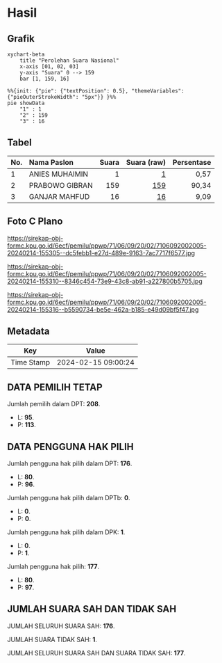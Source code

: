 # Hasil

## Grafik

```mermaid
xychart-beta
    title "Perolehan Suara Nasional"
    x-axis [01, 02, 03]
    y-axis "Suara" 0 --> 159
    bar [1, 159, 16]
```

```mermaid
%%{init: {"pie": {"textPosition": 0.5}, "themeVariables": {"pieOuterStrokeWidth": "5px"}} }%%
pie showData
    "1" : 1
    "2" : 159
    "3" : 16
```

## Tabel

| No. | Nama Paslon    | Suara | Suara (raw) | Persentase |
|:--- |:-------------- | -----:| -----------:| ----------:|
| 1   | ANIES MUHAIMIN | 1     | [1][p-1]    | 0,57       |
| 2   | PRABOWO GIBRAN | 159   | [159][p-2]  | 90,34      |
| 3   | GANJAR MAHFUD  | 16    | [16][p-3]   | 9,09       |


[p-1]: https://github.com/gigit-pemilu/pemilu-2024/blob/main/pilpres/hitung-suara/sub/71-sulawesi-utara/sub/06-minahasa-utara/sub/09-talawaan/sub/2002-kolongan/sub/005-tps/sub/paslon-1.txt
[p-2]: https://github.com/gigit-pemilu/pemilu-2024/blob/main/pilpres/hitung-suara/sub/71-sulawesi-utara/sub/06-minahasa-utara/sub/09-talawaan/sub/2002-kolongan/sub/005-tps/sub/paslon-2.txt
[p-3]: https://github.com/gigit-pemilu/pemilu-2024/blob/main/pilpres/hitung-suara/sub/71-sulawesi-utara/sub/06-minahasa-utara/sub/09-talawaan/sub/2002-kolongan/sub/005-tps/sub/paslon-3.txt

## Foto C Plano

https://sirekap-obj-formc.kpu.go.id/6ecf/pemilu/ppwp/71/06/09/20/02/7106092002005-20240214-155305--dc5febb1-e27d-489e-9163-7ac7717f6577.jpg

https://sirekap-obj-formc.kpu.go.id/6ecf/pemilu/ppwp/71/06/09/20/02/7106092002005-20240214-155310--8346c454-73e9-43c8-ab91-a227800b5705.jpg

https://sirekap-obj-formc.kpu.go.id/6ecf/pemilu/ppwp/71/06/09/20/02/7106092002005-20240214-155316--b5590734-be5e-462a-b185-e49d09bf5f47.jpg


## Metadata

| Key        | Value               |
| ---------- | ------------------- |
| Time Stamp | 2024-02-15 09:00:24 |


## DATA PEMILIH TETAP

Jumlah pemilih dalam DPT: **208**.
 * L: **95**.
 * P: **113**.

## DATA PENGGUNA HAK PILIH

Jumlah pengguna hak pilih dalam DPT: **176**.
 * L: **80**.
 * P: **96**.

Jumlah pengguna hak pilih dalam DPTb: **0**.
 * L: **0**.
 * P: **0**.

Jumlah pengguna hak pilih dalam DPK: **1**.
 * L: **0**.
 * P: **1**.

Jumlah pengguna hak pilih: **177**.
 * L: **80**.
 * P: **97**.

## JUMLAH SUARA SAH DAN TIDAK SAH

JUMLAH SELURUH SUARA SAH: **176**.

JUMLAH SUARA TIDAK SAH: **1**.

JUMLAH SELURUH SUARA SAH DAN SUARA TIDAK SAH: **177**.


